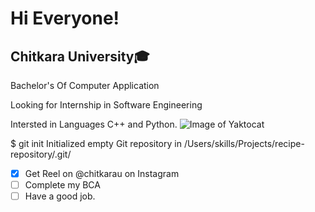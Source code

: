 # Hi Everyone!
## Chitkara University🎓
Bachelor's Of Computer Application

Looking for Internship in Software Engineering

Intersted in Languages C++ and Python.
![Image of Yaktocat](https://octodex.github.com/images/yaktocat.png)

$ git init
Initialized empty Git repository in /Users/skills/Projects/recipe-repository/.git/

- [x] Get Reel on @chitkarau on Instagram
- [ ] Complete my BCA
- [ ] Have a good job.
